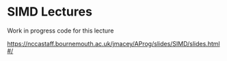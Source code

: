 # SIMD Lectures

Work in progress code for this lecture

https://nccastaff.bournemouth.ac.uk/jmacey/AProg/slides/SIMD/slides.html#/